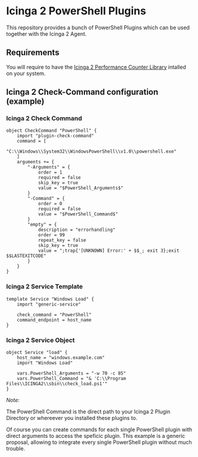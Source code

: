 Icinga 2 PowerShell Plugins
==============

This repository provides a bunch of PowerShell Plugins which can be used together with the Icinga 2 Agent.

## Requirements

You will require to have the [Icinga 2 Performance Counter Library](https://github.com/LordHepipud/icinga2-perfcounter-lib) intalled on your system.

## Icinga 2 Check-Command configuration (example)

### Icinga 2 Check Command
```
object CheckCommand "PowerShell" {
    import "plugin-check-command"
    command = [
        "C:\\Windows\\System32\\WindowsPowerShell\\v1.0\\powershell.exe"
    ]
    arguments += {
        "-Arguments" = {
            order = 1
            required = false
            skip_key = true
            value = "$PowerShell_Arguments$"
        }
        "-Command" = {
            order = 0
            required = false
            value = "$PowerShell_Command$"
        }
        "empty" = {
            description = "errorhandling"
            order = 99
            repeat_key = false
            skip_key = true
            value = ";trap{'[UNKNOWN] Error:' + $$_; exit 3};exit $$LASTEXITCODE"
        }
    }
}
```
### Icinga 2 Service Template
```
template Service "Windows Load" {
    import "generic-service"

    check_command = "PowerShell"
    command_endpoint = host_name
}
```

### Icinga 2 Service Object
```
object Service "load" {
    host_name = "windows.example.com"
    import "Windows Load"

    vars.PowerShell_Arguments = "-w 70 -c 85"
    vars.PowerShell_Command = "& 'C:\\Program Files\\ICINGA2\\sbin\\check_load.ps1'"
}
```

*Note:*

The PowerShell Command is the direct path to your Icinga 2 Plugin Directory or whereever you installed these plugins to.

Of course you can create commands for each single PowerShell plugin with direct arguments to access the speficic plugin. This example is a generic proposal, allowing to integrate every single PowerShell plugin without much trouble.
